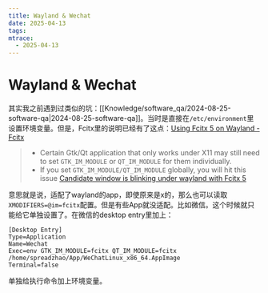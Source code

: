 ```yaml
---
title: Wayland & Wechat
date: 2025-04-13
tags: 
mtrace: 
  - 2025-04-13
---
```


# Wayland & Wechat

其实我之前遇到过类似的坑：[[Knowledge/software_qa/2024-08-25-software-qa|2024-08-25-software-qa]]。当时是直接在`/etc/environment`里设置环境变量。但是，Fcitx里的说明已经有了这点：[Using Fcitx 5 on Wayland - Fcitx](https://fcitx-im.org/wiki/Using_Fcitx_5_on_Wayland#KDE_Plasma)

> - Certain Gtk/Qt application that only works under X11 may still need to set `GTK_IM_MODULE` or `QT_IM_MODULE` for them individually.
> - If you set `GTK_IM_MODULE/QT_IM_MODULE` globally, you will hit this issue [Candidate window is blinking under wayland with Fcitx 5](https://fcitx-im.org/wiki/Special:MyLanguage/FAQ#Candidate_window_is_blinking_under_wayland_with_Fcitx_5 "Special:MyLanguage/FAQ")

意思就是说，适配了wayland的app，即使原来是x的，那么也可以读取`XMODIFIERS=@im=fcitx`配置。但是有些App就没适配。比如微信。这个时候就只能给它单独设置了。在微信的desktop entry里加上：

```
[Desktop Entry]
Type=Application
Name=Wechat
Exec=env GTK_IM_MODULE=fcitx QT_IM_MODULE=fcitx /home/spreadzhao/App/WeChatLinux_x86_64.AppImage
Terminal=false
```

单独给执行命令加上环境变量。
